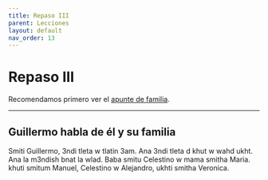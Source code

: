 ```yaml
---
title: Repaso III
parent: Lecciones
layout: default
nav_order: 13
---
```


# Repaso III

Recomendamos primero ver el [apunte de familia](../vocabulario/familia).

---

## Guillermo habla de él y su familia

Smiti Guillermo, 3ndi tleta w tlatin 3am. Ana 3ndi tleta d khut w wahd ukht. Ana la m3ndish bnat la wlad. Baba smitu Celestino w mama smitha Maria. khuti smitum Manuel, Celestino w Alejandro, ukhti smitha Veronica.  
